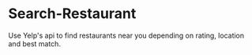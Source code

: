 # Search-Restaurant
Use Yelp's api to find restaurants near you depending on rating, location and best match.
